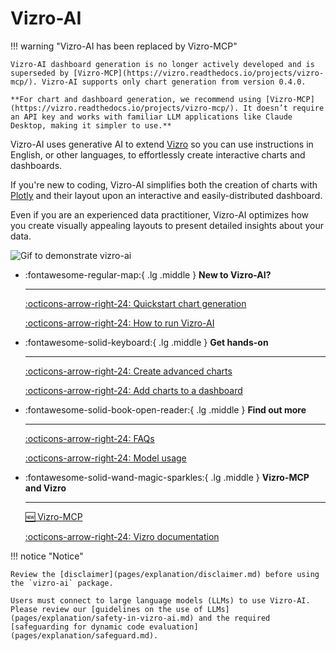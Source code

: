 # Vizro-AI

!!! warning "Vizro-AI has been replaced by Vizro-MCP"

    Vizro-AI dashboard generation is no longer actively developed and is superseded by [Vizro-MCP](https://vizro.readthedocs.io/projects/vizro-mcp/). Vizro-AI supports only chart generation from version 0.4.0.

    **For chart and dashboard generation, we recommend using [Vizro-MCP](https://vizro.readthedocs.io/projects/vizro-mcp/). It doesn’t require an API key and works with familiar LLM applications like Claude Desktop, making it simpler to use.**

Vizro-AI uses generative AI to extend [Vizro](https://vizro.readthedocs.io) so you can use instructions in English, or other languages, to effortlessly create interactive charts and dashboards.

If you're new to coding, Vizro-AI simplifies both the creation of charts with [Plotly](https://plotly.com/python/) and their layout upon an interactive and easily-distributed dashboard.

Even if you are an experienced data practitioner, Vizro-AI optimizes how you create visually appealing layouts to present detailed insights about your data.

<img src="https://raw.githubusercontent.com/mckinsey/vizro/main/.github/images/toolkit_vizro_ai.gif" alt="Gif to demonstrate vizro-ai">

<div class="grid cards" markdown>

- :fontawesome-regular-map:{ .lg .middle } __New to Vizro-AI?__

    ---

    [:octicons-arrow-right-24: Quickstart chart generation](pages/tutorials/quickstart.md)

    [:octicons-arrow-right-24: How to run Vizro-AI](pages/user-guides/run-vizro-ai.md)

- :fontawesome-solid-keyboard:{ .lg .middle } __Get hands-on__

    ---

    [:octicons-arrow-right-24: Create advanced charts](pages/user-guides/create-advanced-charts.md)

    [:octicons-arrow-right-24: Add charts to a dashboard](pages/user-guides/add-generated-chart-usecase.md)

- :fontawesome-solid-book-open-reader:{ .lg .middle } __Find out more__

    ---

    [:octicons-arrow-right-24: FAQs](pages/explanation/faq.md)

    [:octicons-arrow-right-24: Model usage](pages/user-guides/customize-vizro-ai.md)

- :fontawesome-solid-wand-magic-sparkles:{ .lg .middle } __Vizro-MCP and Vizro__

    ---

    [:new: Vizro-MCP](https://github.com/mckinsey/vizro/blob/main/vizro-mcp/README.md)

    [:octicons-arrow-right-24: Vizro documentation](https://vizro.readthedocs.io/)

</div>

!!! notice "Notice"

    Review the [disclaimer](pages/explanation/disclaimer.md) before using the `vizro-ai` package.

    Users must connect to large language models (LLMs) to use Vizro-AI. Please review our [guidelines on the use of LLMs](pages/explanation/safety-in-vizro-ai.md) and the required [safeguarding for dynamic code evaluation](pages/explanation/safeguard.md).
